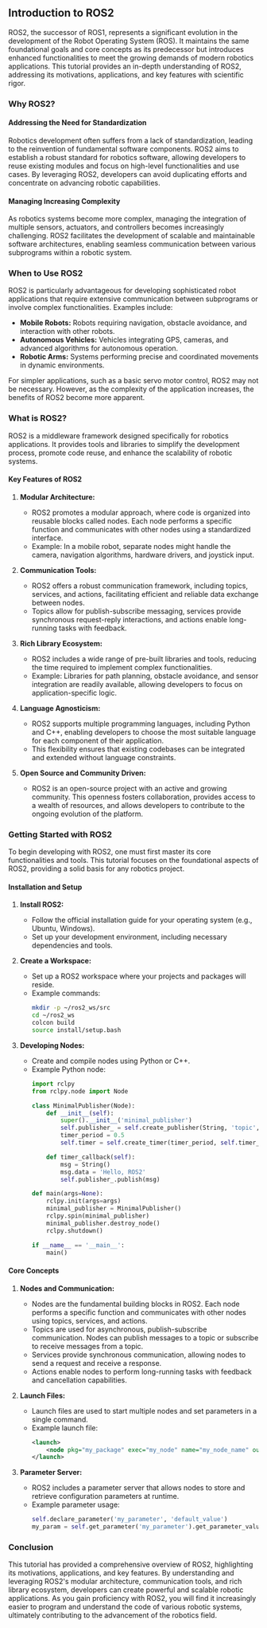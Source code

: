 ## Introduction to ROS2

ROS2, the successor of ROS1, represents a significant evolution in the development of the Robot Operating System (ROS). It maintains the same foundational goals and core concepts as its predecessor but introduces enhanced functionalities to meet the growing demands of modern robotics applications. This tutorial provides an in-depth understanding of ROS2, addressing its motivations, applications, and key features with scientific rigor.

### Why ROS2?

#### Addressing the Need for Standardization

Robotics development often suffers from a lack of standardization, leading to the reinvention of fundamental software components. ROS2 aims to establish a robust standard for robotics software, allowing developers to reuse existing modules and focus on high-level functionalities and use cases. By leveraging ROS2, developers can avoid duplicating efforts and concentrate on advancing robotic capabilities.

#### Managing Increasing Complexity

As robotics systems become more complex, managing the integration of multiple sensors, actuators, and controllers becomes increasingly challenging. ROS2 facilitates the development of scalable and maintainable software architectures, enabling seamless communication between various subprograms within a robotic system.

### When to Use ROS2

ROS2 is particularly advantageous for developing sophisticated robot applications that require extensive communication between subprograms or involve complex functionalities. Examples include:

- **Mobile Robots:** Robots requiring navigation, obstacle avoidance, and interaction with other robots.
- **Autonomous Vehicles:** Vehicles integrating GPS, cameras, and advanced algorithms for autonomous operation.
- **Robotic Arms:** Systems performing precise and coordinated movements in dynamic environments.

For simpler applications, such as a basic servo motor control, ROS2 may not be necessary. However, as the complexity of the application increases, the benefits of ROS2 become more apparent.

### What is ROS2?

ROS2 is a middleware framework designed specifically for robotics applications. It provides tools and libraries to simplify the development process, promote code reuse, and enhance the scalability of robotic systems.

#### Key Features of ROS2

1. **Modular Architecture:**

   - ROS2 promotes a modular approach, where code is organized into reusable blocks called nodes. Each node performs a specific function and communicates with other nodes using a standardized interface.
   - Example: In a mobile robot, separate nodes might handle the camera, navigation algorithms, hardware drivers, and joystick input.
2. **Communication Tools:**

   - ROS2 offers a robust communication framework, including topics, services, and actions, facilitating efficient and reliable data exchange between nodes.
   - Topics allow for publish-subscribe messaging, services provide synchronous request-reply interactions, and actions enable long-running tasks with feedback.
3. **Rich Library Ecosystem:**

   - ROS2 includes a wide range of pre-built libraries and tools, reducing the time required to implement complex functionalities.
   - Example: Libraries for path planning, obstacle avoidance, and sensor integration are readily available, allowing developers to focus on application-specific logic.
4. **Language Agnosticism:**

   - ROS2 supports multiple programming languages, including Python and C++, enabling developers to choose the most suitable language for each component of their application.
   - This flexibility ensures that existing codebases can be integrated and extended without language constraints.
5. **Open Source and Community Driven:**

   - ROS2 is an open-source project with an active and growing community. This openness fosters collaboration, provides access to a wealth of resources, and allows developers to contribute to the ongoing evolution of the platform.

### Getting Started with ROS2

To begin developing with ROS2, one must first master its core functionalities and tools. This tutorial focuses on the foundational aspects of ROS2, providing a solid basis for any robotics project.

#### Installation and Setup

1. **Install ROS2:**

   - Follow the official installation guide for your operating system (e.g., Ubuntu, Windows).
   - Set up your development environment, including necessary dependencies and tools.
2. **Create a Workspace:**

   - Set up a ROS2 workspace where your projects and packages will reside.
   - Example commands:
     ```bash
     mkdir -p ~/ros2_ws/src
     cd ~/ros2_ws
     colcon build
     source install/setup.bash
     ```
3. **Developing Nodes:**

   - Create and compile nodes using Python or C++.
   - Example Python node:
     ```python
     import rclpy
     from rclpy.node import Node

     class MinimalPublisher(Node):
         def __init__(self):
             super().__init__('minimal_publisher')
             self.publisher_ = self.create_publisher(String, 'topic', 10)
             timer_period = 0.5
             self.timer = self.create_timer(timer_period, self.timer_callback)

         def timer_callback(self):
             msg = String()
             msg.data = 'Hello, ROS2'
             self.publisher_.publish(msg)

     def main(args=None):
         rclpy.init(args=args)
         minimal_publisher = MinimalPublisher()
         rclpy.spin(minimal_publisher)
         minimal_publisher.destroy_node()
         rclpy.shutdown()

     if __name__ == '__main__':
         main()
     ```

#### Core Concepts

1. **Nodes and Communication:**

   - Nodes are the fundamental building blocks in ROS2. Each node performs a specific function and communicates with other nodes using topics, services, and actions.
   - Topics are used for asynchronous, publish-subscribe communication. Nodes can publish messages to a topic or subscribe to receive messages from a topic.
   - Services provide synchronous communication, allowing nodes to send a request and receive a response.
   - Actions enable nodes to perform long-running tasks with feedback and cancellation capabilities.
2. **Launch Files:**

   - Launch files are used to start multiple nodes and set parameters in a single command.
   - Example launch file:
     ```xml
     <launch>
         <node pkg="my_package" exec="my_node" name="my_node_name" output="screen"/>
     </launch>
     ```
3. **Parameter Server:**

   - ROS2 includes a parameter server that allows nodes to store and retrieve configuration parameters at runtime.
   - Example parameter usage:
     ```python
     self.declare_parameter('my_parameter', 'default_value')
     my_param = self.get_parameter('my_parameter').get_parameter_value().string_value
     ```

### Conclusion

This tutorial has provided a comprehensive overview of ROS2, highlighting its motivations, applications, and key features. By understanding and leveraging ROS2's modular architecture, communication tools, and rich library ecosystem, developers can create powerful and scalable robotic applications. As you gain proficiency with ROS2, you will find it increasingly easier to program and understand the code of various robotic systems, ultimately contributing to the advancement of the robotics field.
